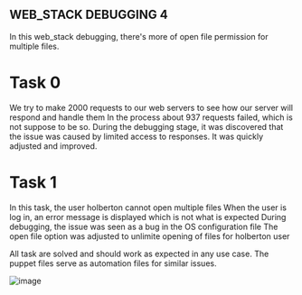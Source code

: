 ## WEB_STACK DEBUGGING 4

In this web_stack debugging, there's more of open file permission for multiple files.

# Task 0
We try to make 2000 requests to our web servers to see how our server will respond and handle them
In the process about 937 requests failed, which is not suppose to be so.
During the debugging stage, it was discovered that the issue was caused by limited access to responses.
It was quickly adjusted  and improved.

# Task 1
In this task, the user holberton cannot open multiple files
When the user is log in, an error message is displayed which is not what is expected
During debugging, the issue was seen as a bug in the OS configuration file
The open file option was adjusted to unlimite opening of files for holberton user

All task are solved and should work as expected in any use case.
The puppet files serve as automation files for similar issues.

![image](https://github.com/wiseman-umanah/alx-system_engineering-devops/assets/126745459/2eca2bc2-d4fe-406f-86a7-48ec9b87c7e4)


